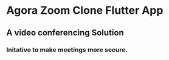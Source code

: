 # Agora Zoom Clone Flutter App 

## A video conferencing Solution

### Initative to make meetings more secure.
